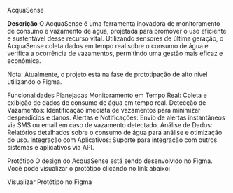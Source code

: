 AcquaSense


<Strong>Descrição</Strong>
O AcquaSense é uma ferramenta inovadora de monitoramento de consumo e vazamento de água, projetada para promover o uso eficiente e sustentável desse recurso vital. Utilizando sensores de última geração, o AcquaSense coleta dados em tempo real sobre o consumo de água e verifica a ocorrência de vazamentos, permitindo uma gestão mais eficaz e econômica.

Nota: Atualmente, o projeto está na fase de prototipação de alto nível utilizando o Figma.

Funcionalidades Planejadas
Monitoramento em Tempo Real: Coleta e exibição de dados de consumo de água em tempo real.
Detecção de Vazamentos: Identificação imediata de vazamentos para minimizar desperdícios e danos.
Alertas e Notificações: Envio de alertas instantâneos via SMS ou email em caso de vazamento detectado.
Análise de Dados: Relatórios detalhados sobre o consumo de água para análise e otimização do uso.
Integração com Aplicativos: Suporte para integração com outros sistemas e aplicativos via API.

Protótipo
O design do AcquaSense está sendo desenvolvido no Figma. Você pode visualizar o protótipo clicando no link abaixo:

Visualizar Protótipo no Figma
